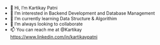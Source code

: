 - 👋 Hi, I’m Kartikay Patni
- 👀 I’m interested in Backend Development and Database Management
- 🌱 I’m currently learning Data Structure & Algorithim
- 💞️ I’m always looking to collaborate 
- 📫 You can reach me at @Kartikay https://www.linkedin.com/in/kartikaypatni

<!---
KArtik-35/KArtik-35 is a ✨ special ✨ repository because its `README.md` (this file) appears on your GitHub profile.
You can click the Preview link to take a look at your changes.
--->

